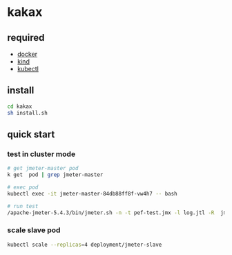 # kakax

## required

- [docker](https://hub.docker.com/editions/community/docker-ce-desktop-mac)
- [kind](https://kind.sigs.k8s.io/docs/user/quick-start/#installation)
- [kubectl](https://www.kubernetes.org.cn/installkubectl)

## install

```bash
cd kakax
sh install.sh
```

## quick start

### test in cluster mode

```bash
# get jmeter-master pod
k get  pod | grep jmeter-master

# exec pod
kubectl exec -it jmeter-master-84db88ff8f-vw4h7 -- bash

# run test
/apache-jmeter-5.4.3/bin/jmeter.sh -n -t pef-test.jmx -l log.jtl -R  jmeter-slave-0.jmeter-slave.default.svc.cluster.local:1099
```

### scale slave pod

```bash
kubectl scale --replicas=4 deployment/jmeter-slave
```
